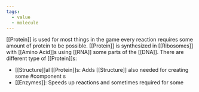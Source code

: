 ```yaml
---
tags:
  - value
  - molecule
---
```

[[Protein]] is used for most things in the game every reaction requires some amount of protein to be possible. [[Protein]] is synthesized in [[Ribosomes]] with [[Amino Acid]]s using [[RNA]] some parts of the [[DNA]].
There are different type of [[Protein]]s:
- [[Structure]]al [[Protein]]s: Adds [[Structure]] also needed for creating some #component s
- [[Enzymes]]: Speeds up reactions and sometimes required for some